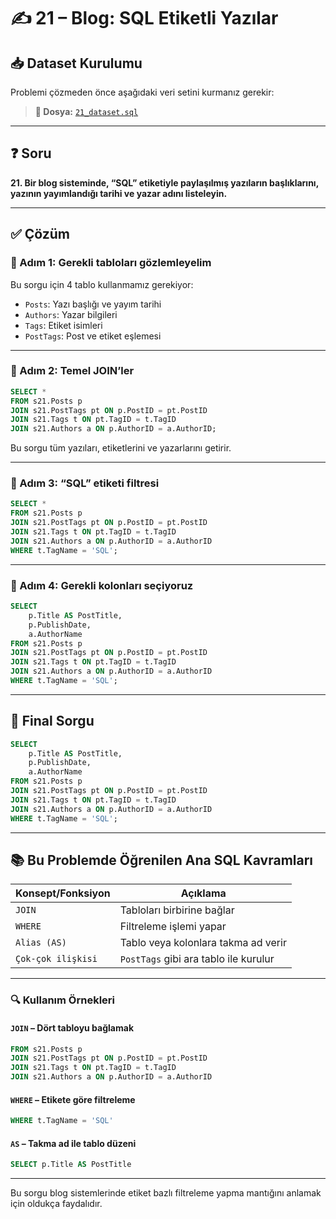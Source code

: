 
# ✍️ 21 – Blog: SQL Etiketli Yazılar

## 📥 Dataset Kurulumu

Problemi çözmeden önce aşağıdaki veri setini kurmanız gerekir:

> **🎯 Dosya:** [`21_dataset.sql`](./21_dataset.sql)

---

## ❓ Soru

**21. Bir blog sisteminde, “SQL” etiketiyle paylaşılmış yazıların başlıklarını, yazının yayımlandığı tarihi ve yazar adını listeleyin.**

---

## ✅ Çözüm

### 🧩 Adım 1: Gerekli tabloları gözlemleyelim

Bu sorgu için 4 tablo kullanmamız gerekiyor:

- `Posts`: Yazı başlığı ve yayım tarihi
- `Authors`: Yazar bilgileri
- `Tags`: Etiket isimleri
- `PostTags`: Post ve etiket eşlemesi

---

### 🧩 Adım 2: Temel JOIN’ler

```sql
SELECT *
FROM s21.Posts p
JOIN s21.PostTags pt ON p.PostID = pt.PostID
JOIN s21.Tags t ON pt.TagID = t.TagID
JOIN s21.Authors a ON p.AuthorID = a.AuthorID;
```

Bu sorgu tüm yazıları, etiketlerini ve yazarlarını getirir.

---

### 🧩 Adım 3: “SQL” etiketi filtresi

```sql
SELECT *
FROM s21.Posts p
JOIN s21.PostTags pt ON p.PostID = pt.PostID
JOIN s21.Tags t ON pt.TagID = t.TagID
JOIN s21.Authors a ON p.AuthorID = a.AuthorID
WHERE t.TagName = 'SQL';
```

---

### 🧩 Adım 4: Gerekli kolonları seçiyoruz

```sql
SELECT 
    p.Title AS PostTitle,
    p.PublishDate,
    a.AuthorName
FROM s21.Posts p
JOIN s21.PostTags pt ON p.PostID = pt.PostID
JOIN s21.Tags t ON pt.TagID = t.TagID
JOIN s21.Authors a ON p.AuthorID = a.AuthorID
WHERE t.TagName = 'SQL';
```

---

## 🧾 Final Sorgu

```sql
SELECT 
    p.Title AS PostTitle,
    p.PublishDate,
    a.AuthorName
FROM s21.Posts p
JOIN s21.PostTags pt ON p.PostID = pt.PostID
JOIN s21.Tags t ON pt.TagID = t.TagID
JOIN s21.Authors a ON p.AuthorID = a.AuthorID
WHERE t.TagName = 'SQL';
```

---

## 📚 Bu Problemde Öğrenilen Ana SQL Kavramları

| Konsept/Fonksiyon | Açıklama |
|-------------------|----------|
| `JOIN`            | Tabloları birbirine bağlar |
| `WHERE`           | Filtreleme işlemi yapar |
| `Alias (AS)`      | Tablo veya kolonlara takma ad verir |
| `Çok-çok ilişkisi`| `PostTags` gibi ara tablo ile kurulur |

---

### 🔍 Kullanım Örnekleri

#### `JOIN` – Dört tabloyu bağlamak

```sql
FROM s21.Posts p
JOIN s21.PostTags pt ON p.PostID = pt.PostID
JOIN s21.Tags t ON pt.TagID = t.TagID
JOIN s21.Authors a ON p.AuthorID = a.AuthorID
```

#### `WHERE` – Etikete göre filtreleme

```sql
WHERE t.TagName = 'SQL'
```

#### `AS` – Takma ad ile tablo düzeni

```sql
SELECT p.Title AS PostTitle
```

---

Bu sorgu blog sistemlerinde etiket bazlı filtreleme yapma mantığını anlamak için oldukça faydalıdır.

